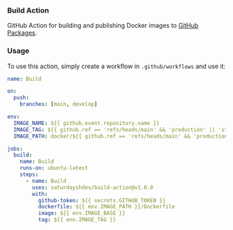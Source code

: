 ### Build Action

GitHub Action for building and publishing Docker images to [GitHub Packages](https://github.com/orgs/saturdayshdev/packages).

### Usage

To use this action, simply create a workflow in `.github/workflows` and use it:

```yaml
name: Build

on:
  push:
    branches: [main, develop]

env:
  IMAGE_NAME: ${{ github.event.repository.name }}
  IMAGE_TAG: ${{ github.ref == 'refs/heads/main' && 'production' || 'staging' }}
  IMAGE_PATH: docker/${{ github.ref == 'refs/heads/main' && 'production' || 'staging' }}

jobs:
  build:
    name: Build
    runs-on: ubuntu-latest
    steps:
      - name: Build
        uses: saturdayshdev/build-action@v1.0.0
        with:
          github-token: ${{ secrets.GITHUB_TOKEN }}
          dockerfile: ${{ env.IMAGE_PATH }}/Dockerfile
          image: ${{ env.IMAGE_BASE }}
          tag: ${{ env.IMAGE_TAG }}
```
